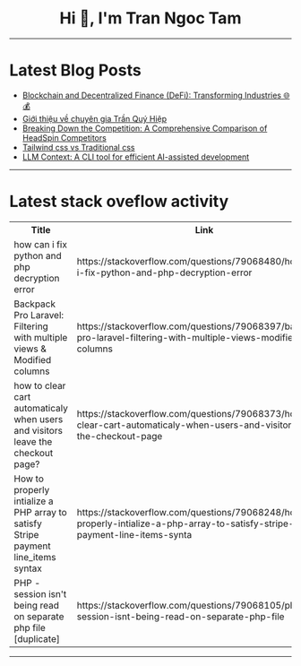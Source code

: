 <h1 align="center">Hi 👋, I'm Tran Ngoc Tam</h1>

---

# Latest Blog Posts 
<!-- BLOG-POST-LIST:START -->
- [Blockchain and Decentralized Finance &lpar;DeFi&rpar;: Transforming Industries 🌐💰](https://dev.to/info_generalhazedawn_a3d/blockchain-and-decentralized-finance-defi-transforming-industries-3084)
- [Giới thiệu về chuyên gia Trần Quý Hiệp](https://dev.to/hiep_tran_8952b1234da91ed/gioi-thieu-ve-chuyen-gia-tran-quy-hiep-2np2)
- [Breaking Down the Competition: A Comprehensive Comparison of HeadSpin Competitors](https://dev.to/misterankit/breaking-down-the-competition-a-comprehensive-comparison-of-headspin-competitors-53kl)
- [Tailwind css vs Traditional css](https://dev.to/tito-string/tailwind-css-vs-traditional-css-392b)
- [LLM Context: A CLI tool for efficient AI-assisted development](https://dev.to/restlessronin/llm-context-a-cli-tool-for-efficient-ai-assisted-development-48a)
<!-- BLOG-POST-LIST:END -->

---

# Latest stack oveflow activity
<table>
  <tr><th>Title</th><th>Link</th></tr>
  <!-- STACKOVERFLOW:START --><tr><td>how can i fix python and php decryption error</td><td>https://stackoverflow.com/questions/79068480/how-can-i-fix-python-and-php-decryption-error</td></tr><tr><td>Backpack Pro Laravel: Filtering with multiple views &amp; Modified columns</td><td>https://stackoverflow.com/questions/79068397/backpack-pro-laravel-filtering-with-multiple-views-modified-columns</td></tr><tr><td>how to clear cart automaticaly when users and visitors leave the checkout page?</td><td>https://stackoverflow.com/questions/79068373/how-to-clear-cart-automaticaly-when-users-and-visitors-leave-the-checkout-page</td></tr><tr><td>How to properly intialize a PHP array to satisfy Stripe payment line_items syntax</td><td>https://stackoverflow.com/questions/79068248/how-to-properly-intialize-a-php-array-to-satisfy-stripe-payment-line-items-synta</td></tr><tr><td>PHP - session isn&#39;t being read on separate php file [duplicate]</td><td>https://stackoverflow.com/questions/79068105/php-session-isnt-being-read-on-separate-php-file</td></tr><!-- STACKOVERFLOW:END -->
</table>

---


